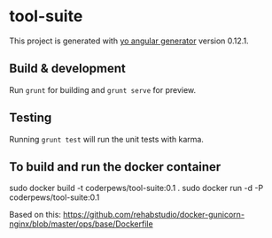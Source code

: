 # tool-suite

This project is generated with [yo angular generator](https://github.com/yeoman/generator-angular)
version 0.12.1.

## Build & development

Run `grunt` for building and `grunt serve` for preview.

## Testing

Running `grunt test` will run the unit tests with karma.

## To build and run the docker container
sudo docker build -t coderpews/tool-suite:0.1 .
sudo docker run -d -P coderpews/tool-suite:0.1


Based on this:
https://github.com/rehabstudio/docker-gunicorn-nginx/blob/master/ops/base/Dockerfile
